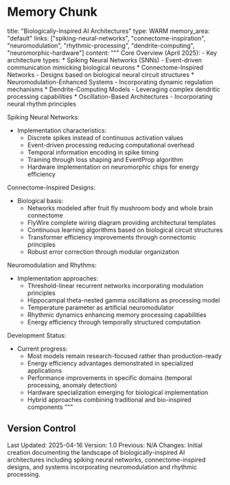 # Memory Chunk

<chunk>
title: "Biologically-Inspired AI Architectures"
type: WARM
memory_area: "default"
links: ["spiking-neural-networks", "connectome-inspiration", "neuromodulation", "rhythmic-processing", "dendrite-computing", "neuromorphic-hardware"]
content: """
Core Overview (April 2025):
- Key architecture types:
  * Spiking Neural Networks (SNNs) - Event-driven communication mimicking biological neurons
  * Connectome-Inspired Networks - Designs based on biological neural circuit structures
  * Neuromodulation-Enhanced Systems - Incorporating dynamic regulation mechanisms
  * Dendrite-Computing Models - Leveraging complex dendritic processing capabilities
  * Oscillation-Based Architectures - Incorporating neural rhythm principles

Spiking Neural Networks:
- Implementation characteristics:
  * Discrete spikes instead of continuous activation values
  * Event-driven processing reducing computational overhead
  * Temporal information encoding in spike timing
  * Training through loss shaping and EventProp algorithm
  * Hardware implementation on neuromorphic chips for energy efficiency

Connectome-Inspired Designs:
- Biological basis:
  * Networks modeled after fruit fly mushroom body and whole brain connectome
  * FlyWire complete wiring diagram providing architectural templates
  * Continuous learning algorithms based on biological circuit structures
  * Transformer efficiency improvements through connectomic principles
  * Robust error correction through modular organization

Neuromodulation and Rhythms:
- Implementation approaches:
  * Threshold-linear recurrent networks incorporating modulation principles
  * Hippocampal theta-nested gamma oscillations as processing model
  * Temperature parameter as artificial neuromodulator
  * Rhythmic dynamics enhancing memory processing capabilities
  * Energy efficiency through temporally structured computation

Development Status:
- Current progress:
  * Most models remain research-focused rather than production-ready
  * Energy efficiency advantages demonstrated in specialized applications
  * Performance improvements in specific domains (temporal processing, anomaly detection)
  * Hardware specialization emerging for biological implementation
  * Hybrid approaches combining traditional and bio-inspired components
"""
</chunk>

## Version Control
Last Updated: 2025-04-16
Version: 1.0
Previous: N/A
Changes: Initial creation documenting the landscape of biologically-inspired AI architectures including spiking neural networks, connectome-inspired designs, and systems incorporating neuromodulation and rhythmic processing.